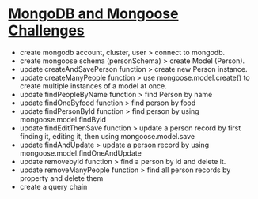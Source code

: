 # [MongoDB and Mongoose Challenges](https://www.freecodecamp.org/learn/apis-and-microservices/mongodb-and-mongoose/)


- create mongodb account, cluster, user > connect to mongodb.
- create mongoose schema (personSchema) > create Model (Person).
- update createAndSavePerson function > create new Person instance.
- update createManyPeople function > use mongoose.model.create() to create multiple instances of a model at once.
- update findPeopleByName function > find Person by name
- update findOneByfood function > find person by food
- update findPersonById function > find person by  using mongoose.model.findById
- update findEditThenSave function > update a person record by first finding it, editing it, then using mongoose.model.save
- update findAndUpdate > update a person record by using mongoose.model.findOneAndUpdate
- update removebyId function > find a person by id and delete it.
- update removeManyPeople function > find all person records by property and delete them
- create a query chain 
